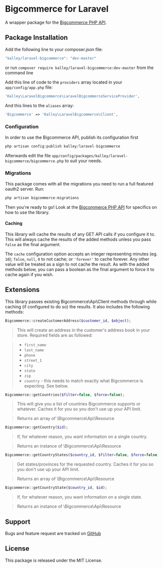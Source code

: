 # Bigcommerce for Laravel

A wrapper package for the [Bigcommerce PHP API](https://github.com/bigcommerce/bigcommerce-api-php).

## Package Installation

Add the following line to your composer.json file:

```javascript
"kalley/laravel-bigcommerce": "dev-master"
```

or run `composer require kalley/laravel-bigcommerce:dev-master` from the command line

Add this line of code to the ```providers``` array located in your ```app/config/app.php``` file:
```php
'Kalley\LaravelBigcommerce\LaravelBigcommerceServiceProvider',
```

And this lines to the ```aliases``` array:
```php
'Bigcommerce' => 'Kalley\LaravelBigcommerce\Client',
```

### Configuration

In order to use the Bigcommerce API, publish its configuration first

```php
php artisan config:publish kalley/laravel-bigcommerce
```

Afterwards edit the file ```app/config/packages/kalley/laravel-bigcommerce/bigcommerce.php``` to suit your needs.

### Migrations

This package comes with all the migrations you need to run a full featured oauth2 server. Run:

```php
php artisan bigcommerce:migrations
```

Then you're ready to go! Look at the [Bigcommerce PHP API](https://github.com/bigcommerce/bigcommerce-api-php) for specifics on how to use the library.

#### Caching

This library will cache the results of any GET API calls if you configure it to. This will always cache the results of the added methods unless you pass `false` as the final argument.

The `cache` configuration option accepts an integer representing minutes (eg. `10`); `false`, `null`, `0` to not cache; or `'forever'` to cache forever. Any other value will be treated as a sign to not cache the result. As with the added methods below, you can pass a boolean as the final argument to force it to cache again if you wish.

## Extensions

This library passes existing Bigcommerce\Api\Client methods through while caching (if configured to do so) the results. It also includes the following methods:

```php
Bigcommerce::createCustomerAddress($customer_id, $object);
```

> This will create an address in the customer's address book in your store. Required fields are as followed:

> *   `first_name`
> *   `last_name`
> *   `phone`
> *   `street_1`
> *   `city`
> *   `state`
> *   `zip`
> *   `country` - this needs to match exactly what Bigcommerce is expecting. See below.

```php
Bigcommerce::getCountries($filter=false, $force=false);
```

> This will give you a list of countries Bigcommerce supports or whatever. Caches it for you so you don't use up your API limit.

> Returns an array of \Bigcommerce\Api\Resource

```php
Bigcommerce::getCountry($id);
```

> If, for whatever reason, you want information on a single country.

> Returns an instance of \Bigcommerce\Api\Resource

```php
Bigcommerce::getCountryStates($country_id, $filter=false, $force=false);
```

> Get states/provinces for the requested country. Caches it for you so you don't use up your API limit.

> Returns an array of \Bigcommerce\Api\Resource

```php
Bigcommerce::getCountryState($country_id, $id);
```

> If, for whatever reason, you want information on a single state.

> Returns an instance of \Bigcommerce\Api\Resource

## Support

Bugs and feature request are tracked on [GitHub](https://github.com/kalley/laravel-bigcommerce/issues)

## License

This package is released under the MIT License.
